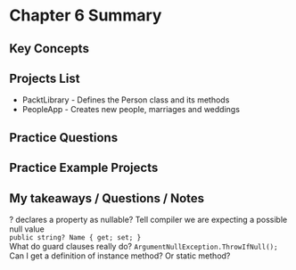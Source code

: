 # Chapter 6 Summary

## Key Concepts

## Projects List
* PacktLibrary - Defines the Person class and its methods
* PeopleApp - Creates new people, marriages and weddings

## Practice Questions

## Practice Example Projects

## My takeaways / Questions / Notes
? declares a property as nullable? Tell compiler we are expecting a possible null value  
```public string? Name { get; set; }```  
What do guard clauses really do? ```ArgumentNullException.ThrowIfNull();```  
Can I get a definition of instance method? Or static method?  
